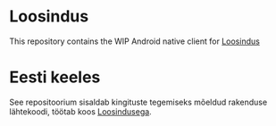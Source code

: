 # Loosindus

This repository contains the WIP Android native client for [Loosindus](https://github.com/TaaviE/Loosindus)

# Eesti keeles

See repositoorium sisaldab kingituste tegemiseks mõeldud rakenduse lähtekoodi, töötab koos [Loosindusega](https://github.com/TaaviE/Loosindus).
